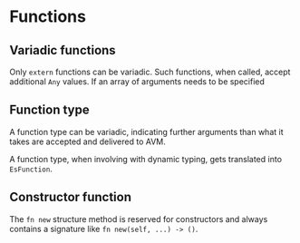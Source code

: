# Functions

## Variadic functions

Only `extern` functions can be variadic. Such functions, when called, accept additional `Any` values. If an array of arguments needs to be specified

## Function type

A function type can be variadic, indicating further arguments than what it takes are accepted and delivered to AVM.

A function type, when involving with dynamic typing, gets translated into `EsFunction`.

## Constructor function

The `fn new` structure method is reserved for constructors and always contains a signature like `fn new(self, ...) -> ()`.